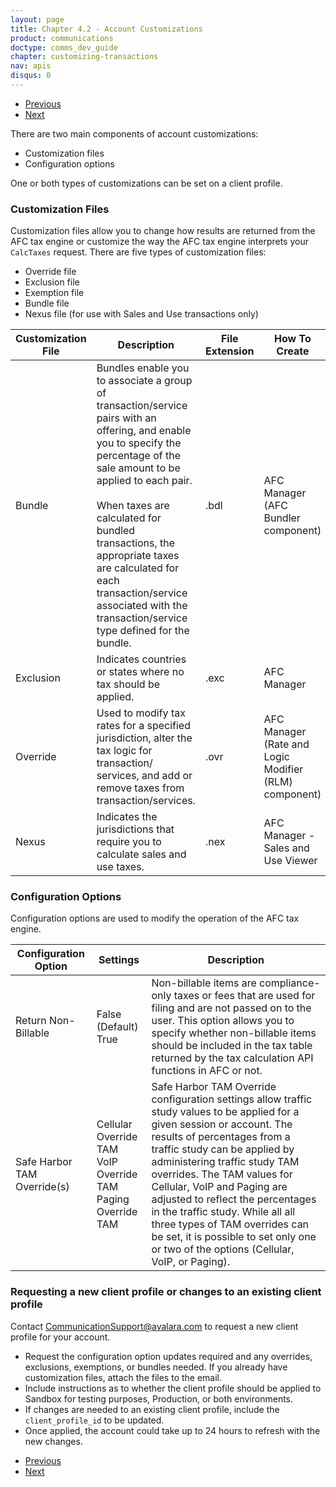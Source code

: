 ```yaml
---
layout: page
title: Chapter 4.2 - Account Customizations
product: communications
doctype: comms_dev_guide
chapter: customizing-transactions
nav: apis
disqus: 0
---
```


<ul class="pager">
  <li class="previous"><a href="/communications/dev-guide/customizing-transactions/client-profiles/"><i class="glyphicon glyphicon-chevron-left"></i>Previous</a></li>
  <li class="next"><a href="/communications/dev-guide/customizing-transactions/transaction-use-cases/">Next<i class="glyphicon glyphicon-chevron-right"></i></a></li>
</ul>

There are two main components of account customizations:
<ul class="dev-guide-list">
  <li>Customization files</li>
  <li>Configuration options</li>
</ul>

One or both types of customizations can be set on a client profile.

<h3>Customization Files</h3>
Customization files allow you to change how results are returned from the AFC tax engine or customize the way the AFC tax engine interprets your <code>CalcTaxes</code> request.  There are five types of customization files:
<ul class="dev-guide-list">
  <li>Override file</li>
  <li>Exclusion file</li>
  <li>Exemption file</li>
  <li>Bundle file</li>
  <li>Nexus file (for use with Sales and Use transactions only)</li>
</ul>

<div class="mobile-table">
  <table class="styled-table">
    <thead>
      <tr>
        <th>Customization File</th>
        <th>Description</th>
        <th>File Extension</th>
        <th>How To Create</th>
      </tr>
    </thead>
    <tbody>
      <tr>
        <td>Bundle</td>
        <td>Bundles enable you to associate a group of transaction/service pairs with an offering, and enable you to specify the percentage of the sale amount to be applied to each pair.
        <br/><br/>
        When taxes are calculated for bundled transactions, the appropriate taxes are calculated for each transaction/service associated with the transaction/service type defined for the bundle.</td>
        <td>.bdl</td>
        <td>AFC Manager (AFC Bundler component)</td>
      </tr>
      <tr>
        <td>Exclusion</td>
        <td>Indicates countries or states where no tax should be applied.</td>
        <td>.exc</td>
        <td>AFC Manager</td>
      </tr>
      <tr>
        <td>Override</td>
        <td>Used to modify tax rates for a specified jurisdiction, alter the tax logic for transaction/ services, and add or remove taxes from transaction/services.</td>
        <td>.ovr</td>
        <td>AFC Manager (Rate and Logic Modifier (RLM) component)</td>
      </tr>
      <tr>
        <td>Nexus</td>
        <td>Indicates the jurisdictions that require you to calculate sales and use taxes.</td>
        <td>.nex</td>
        <td>AFC Manager - Sales and Use Viewer</td>
      </tr>
    </tbody>
  </table>
</div>

<h3>Configuration Options</h3>
Configuration options are used to modify the operation of the AFC tax engine.
<div class="mobile-table">
  <table class="styled-table">
    <thead>
      <tr>
        <th>Configuration Option</th>
        <th>Settings</th>
        <th>Description</th>
      </tr>
    </thead>
    <tbody>
      <tr>
        <td>Return Non-Billable</td>
        <td>False (Default)
            <br/>
            True</td>
        <td>Non-billable items are compliance-only taxes or fees that are used for filing and are not passed on to the user. This option allows you to specify whether non-billable items should be included in the tax table returned by the tax calculation API functions in AFC or not.</td>
      </tr>
      <tr>
        <td>Safe Harbor TAM Override(s)</td>
        <td>Cellular Override TAM
            <br/>
            VoIP Override TAM
            <br/>
            Paging Override TAM</td>
        <td>Safe Harbor TAM Override configuration settings allow traffic study values to be applied for a given session or account.
The results of percentages from a traffic study can be applied by administering traffic study TAM overrides. The TAM values for Cellular, VoIP and Paging are adjusted to reflect the percentages in the traffic study.  While all all three types of TAM overrides can be set, it is possible to set only one or two of the options (Cellular, VoIP, or Paging).</td>
      </tr>
    </tbody>
  </table>
</div>


<h3>Requesting a new client profile or changes to an existing client profile</h3>
Contact <a class="dev-guide-link" href="mailto:CommunicationSupport@avalara.com">CommunicationSupport@avalara.com</a> to request a new client profile for your account.
<ul class="dev-guide-list">
  <li>Request the configuration option updates required and any overrides, exclusions, exemptions, or bundles needed.  If you already have customization files, attach the files to the email.</li>
  <li>Include instructions as to whether the client profile should be applied to Sandbox for testing purposes, Production, or both environments.</li>
  <li>If changes are needed to an existing client profile, include the <code>client_profile_id</code> to be updated.</li>
  <li>Once applied, the account could take up to 24 hours to refresh with the new changes.</li>
</ul>


<ul class="pager">
  <li class="previous"><a href="/communications/dev-guide/customizing-transactions/client-profiles/"><i class="glyphicon glyphicon-chevron-left"></i>Previous</a></li>
  <li class="next"><a href="/communications/dev-guide/customizing-transactions/transaction-use-cases/">Next<i class="glyphicon glyphicon-chevron-right"></i></a></li>
</ul>